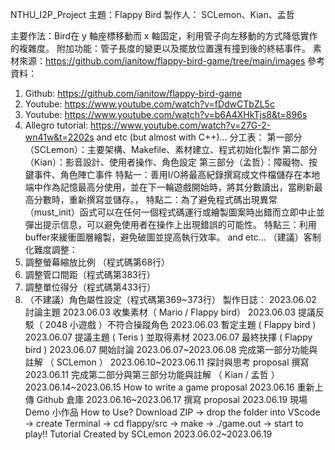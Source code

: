 NTHU_I2P_Project
主題：Flappy Bird
製作人： SCLemon、Kian、孟哲

主要作法：Bird在 y 軸座標移動而 x 軸固定，利用管子向左移動的方式降低實作的複雜度。
附加功能：管子長度的變更以及擺放位置還有撞到後的終結事件。
素材來源：https://github.com/ianitow/flappy-bird-game/tree/main/images
參考資料：
1. Github: https://github.com/ianitow/flappy-bird-game
2. Youtube: https://www.youtube.com/watch?v=fDdwCTbZL5c
3. Youtube: https://www.youtube.com/watch?v=b6A4XHkTjs8&t=896s
3. Allegro tutorial: https://www.youtube.com/watch?v=27G-2-wn41w&t=2202s
and etc (but almost with C++)...
分工表：
第一部分（SCLemon）：主要架構、Makefile、素材建立、程式初始化製作
第二部分（Kian）：影音設計、使用者操作、角色設定
第三部分（孟哲）：障礙物、按鍵事件、角色陣亡事件
特點一：善用I/O將最高紀錄撰寫成文件檔儲存在本地端中作為記憶最高分使用，並在下一輪遊戲開始時，將其分數讀出，當刷新最高分數時，重新撰寫並儲存。，
特點二：為了避免程式碼出現異常（must_init）函式可以在任何一個程式碼運行或繪製圖案時出錯而立即中止並彈出提示信息，可以避免使用者在操作上出現錯誤的可能性。
特點三：利用buffer來緩衝圖層繪製，避免破圖並提高執行效率。
and etc...
（建議）客制化難度調整：
1. 調整螢幕縮放比例 （程式碼第68行）
2. 調整管口間距（程式碼第383行）
3. 調整單位得分（程式碼第433行）
4. （不建議）角色屬性設定（程式碼第369~373行）
製作日誌：
2023.06.02 討論主題
2023.06.03 收集素材（ Mario / Flappy bird）
2023.06.03 提議反駁（ 2048 小遊戲 ）不符合操蹤角色
2023.06.03 暫定主題 ( Flappy bird )
2023.06.07 提議主題 ( Teris ) 並取得素材
2023.06.07 最終抉擇 ( Flappy bird )
2023.06.07 開始討論
2023.06.07~2023.06.08 完成第一部分功能與註解 （ SCLemon ）
2023.06.10~2023.06.11 探討與思考 proposal 撰寫
2023.06.11 完成第二部分與第三部分功能與註解 （ Kian / 孟哲 ）
2023.06.14~2023.06.15 How to write a game proposal
2023.06.16 重新上傳 Github 倉庫
2023.06.16~2023.06.17 撰寫 proposal
2023.06.19 現場 Demo 小作品
How to Use?
Download ZIP -> drop the folder into VScode -> create Terminal -> cd flappy/src -> make -> ./game.out -> start to play!!
Tutorial Created by SCLemon 2023.06.02~2023.06.19
